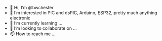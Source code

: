 - 👋 Hi, I’m @bwchester
- 👀 I’m interested in PIC and dsPIC, Arduino, ESP32, pretty much anything electronic
- 🌱 I’m currently learning ...
- 💞️ I’m looking to collaborate on ...
- 📫 How to reach me ...

<!---
bwchester/bwchester is a ✨ special ✨ repository because its `README.md` (this file) appears on your GitHub profile.
You can click the Preview link to take a look at your changes.
--->
